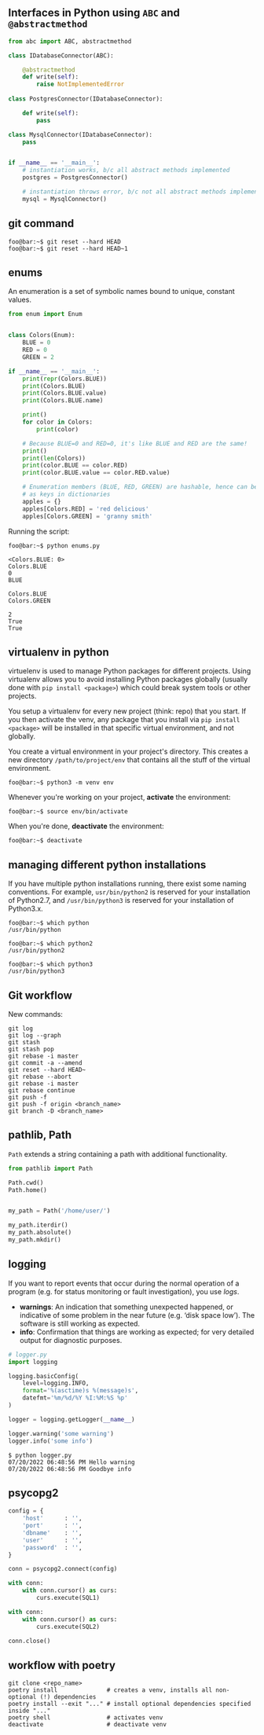 ## Interfaces in Python using `ABC` and `@abstractmethod`

```python
from abc import ABC, abstractmethod

class IDatabaseConnector(ABC):

    @abstractmethod
    def write(self):
        raise NotImplementedError
        
class PostgresConnector(IDatabaseConnector):

    def write(self):
        pass

class MysqlConnector(IDatabaseConnector):
    pass


if __name__ == '__main__':
    # instantiation works, b/c all abstract methods implemented
    postgres = PostgresConnector() 

    # instantiation throws error, b/c not all abstract methods implemented 
    mysql = MysqlConnector()  
```

## git command

```console
foo@bar:~$ git reset --hard HEAD
foo@bar:~$ git reset --hard HEAD~1
```

## enums

An enumeration is a set of symbolic names bound to unique, constant values. 

```python
from enum import Enum


class Colors(Enum):
    BLUE = 0
    RED = 0
    GREEN = 2

if __name__ == '__main__':
    print(repr(Colors.BLUE))
    print(Colors.BLUE)
    print(Colors.BLUE.value)
    print(Colors.BLUE.name)

    print()
    for color in Colors:
        print(color)

    # Because BLUE=0 and RED=0, it's like BLUE and RED are the same!
    print()
    print(len(Colors))
    print(color.BLUE == color.RED)
    print(color.BLUE.value == color.RED.value)

    # Enumeration members (BLUE, RED, GREEN) are hashable, hence can be used
    # as keys in dictionaries
    apples = {}
    apples[Colors.RED] = 'red delicious'
    apples[Colors.GREEN] = 'granny smith'
```

Running the script:

```console
foo@bar:~$ python enums.py

<Colors.BLUE: 0>
Colors.BLUE
0
BLUE

Colors.BLUE
Colors.GREEN

2
True
True
```
	
## virtualenv in python

virtuelenv is used to manage Python packages for different projects. Using virtualenv allows you to avoid installing Python packages globally (usually done with `pip install <package>`) which could break system tools or other projects.

You setup a virtualenv for every new project (think: repo) that you start. If you then activate the venv, any package that you install via `pip install <package>` will be installed in that specific virtual environment, and not globally.

You create a virtual environment in your project's directory. This creates a new directory `/path/to/project/env` that contains all the stuff of the virtual environment.

```console
foo@bar:~$ python3 -m venv env
```

Whenever you're working on your project, **activate** the environment:

```console
foo@bar:~$ source env/bin/activate
```

When you're done, **deactivate** the environment:

```console
foo@bar:~$ deactivate
```

## managing different python installations

If you have multiple python installations running, there exist some naming conventions. For example, `usr/bin/python2` is reserved for your installation of Python2.7, and `/usr/bin/python3` is reserved for your installation of Python3.x.

```console
foo@bar:~$ which python
/usr/bin/python

foo@bar:~$ which python2
/usr/bin/python2

foo@bar:~$ which python3
/usr/bin/python3
```

## Git workflow

New commands:

```console
git log
git log --graph
git stash
git stash pop
git rebase -i master
git commit -a --amend
git reset --hard HEAD~
git rebase --abort
git rebase -i master
git rebase continue
git push -f
git push -f origin <branch_name>
git branch -D <branch_name>
```

## pathlib, Path 

`Path` extends a string containing a path with additional functionality.

```python
from pathlib import Path

Path.cwd()
Path.home()


my_path = Path('/home/user/')

my_path.iterdir()
my_path.absolute()
my_path.mkdir()
```

## logging

If you want to report events that occur during the normal operation of a program (e.g. for status monitoring or fault investigation), you use *logs*.

* **warnings**: An indication that something unexpected happened, or indicative of some problem in the near future (e.g. ‘disk space low’). The software is still working as expected.
* **info**: Confirmation that things are working as expected; for very detailed output for diagnostic purposes.

```python 
# logger.py
import logging

logging.basicConfig(
    level=logging.INFO,
    format='%(asctime)s %(message)s', 
    datefmt='%m/%d/%Y %I:%M:%S %p'
)

logger = logging.getLogger(__name__)

logger.warning('some warning')
logger.info('some info')
```

```console
$ python logger.py
07/20/2022 06:48:56 PM Hello warning
07/20/2022 06:48:56 PM Goodbye info
```

## psycopg2

```python
config = {
    'host'      : '',
    'port'      : '',
    'dbname'    : '',
    'user'      : '',
    'password'  : '',
}

conn = psycopg2.connect(config)

with conn:
    with conn.cursor() as curs:
        curs.execute(SQL1)

with conn:
    with conn.cursor() as curs:
        curs.execute(SQL2)

conn.close()

```

## workflow with poetry

```console
git clone <repo_name>
poetry install              # creates a venv, installs all non-optional (!) dependencies
poetry install --exit "..." # install optional dependencies specified inside "..." 
poetry shell                # activates venv
deactivate                  # deactivate venv
```
